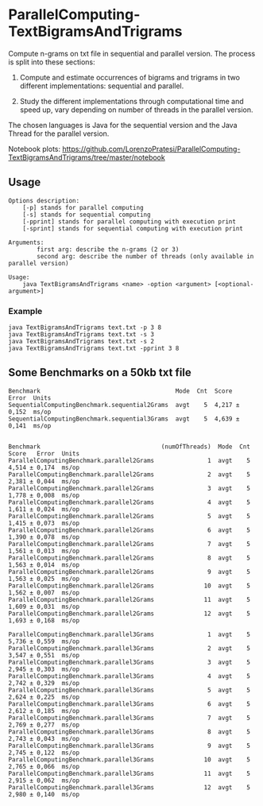 # ParallelComputing-TextBigramsAndTrigrams
Compute n-grams on txt file in sequential and parallel version. The process is split into these sections:


1. Compute and estimate occurrences of bigrams and trigrams in two different implementations: sequential and parallel. 

2. Study the different implementations through computational time and speed up, vary depending on number of threads in the parallel version. 

The chosen languages is Java for the sequential version and the Java Thread for the parallel version.

Notebook plots: https://github.com/LorenzoPratesi/ParallelComputing-TextBigramsAndTrigrams/tree/master/notebook

## Usage
```
Options description: 
	[-p] stands for parallel computing
	[-s] stands for sequential computing
	[-pprint] stands for parallel computing with execution print
	[-sprint] stands for sequential computing with execution print
  
Arguments:
        first arg: describe the n-grams (2 or 3)
        second arg: describe the number of threads (only available in parallel version)
  
Usage: 
	java TextBigramsAndTrigrams <name> -option <argument> [<optional-argument>]

```
### Example
```
java TextBigramsAndTrigrams text.txt -p 3 8
java TextBigramsAndTrigrams text.txt -s 3
java TextBigramsAndTrigrams text.txt -s 2
java TextBigramsAndTrigrams text.txt -pprint 3 8
```

## Some Benchmarks on a 50kb txt file

``` 
Benchmark                                      Mode  Cnt  Score   Error  Units
SequentialComputingBenchmark.sequential2Grams  avgt    5  4,217 ± 0,152  ms/op
SequentialComputingBenchmark.sequential3Grams  avgt    5  4,639 ± 0,141  ms/op


Benchmark                                  (numOfThreads)  Mode  Cnt  Score   Error  Units
ParallelComputingBenchmark.parallel2Grams               1  avgt    5  4,514 ± 0,174  ms/op
ParallelComputingBenchmark.parallel2Grams               2  avgt    5  2,381 ± 0,044  ms/op
ParallelComputingBenchmark.parallel2Grams               3  avgt    5  1,778 ± 0,008  ms/op
ParallelComputingBenchmark.parallel2Grams               4  avgt    5  1,611 ± 0,024  ms/op
ParallelComputingBenchmark.parallel2Grams               5  avgt    5  1,415 ± 0,073  ms/op
ParallelComputingBenchmark.parallel2Grams               6  avgt    5  1,390 ± 0,078  ms/op
ParallelComputingBenchmark.parallel2Grams               7  avgt    5  1,561 ± 0,013  ms/op
ParallelComputingBenchmark.parallel2Grams               8  avgt    5  1,563 ± 0,014  ms/op
ParallelComputingBenchmark.parallel2Grams               9  avgt    5  1,563 ± 0,025  ms/op
ParallelComputingBenchmark.parallel2Grams              10  avgt    5  1,562 ± 0,007  ms/op
ParallelComputingBenchmark.parallel2Grams              11  avgt    5  1,609 ± 0,031  ms/op
ParallelComputingBenchmark.parallel2Grams              12  avgt    5  1,693 ± 0,168  ms/op

ParallelComputingBenchmark.parallel3Grams               1  avgt    5  5,736 ± 0,559  ms/op
ParallelComputingBenchmark.parallel3Grams               2  avgt    5  3,547 ± 0,551  ms/op
ParallelComputingBenchmark.parallel3Grams               3  avgt    5  2,945 ± 0,303  ms/op
ParallelComputingBenchmark.parallel3Grams               4  avgt    5  2,742 ± 0,329  ms/op
ParallelComputingBenchmark.parallel3Grams               5  avgt    5  2,624 ± 0,225  ms/op
ParallelComputingBenchmark.parallel3Grams               6  avgt    5  2,612 ± 0,185  ms/op
ParallelComputingBenchmark.parallel3Grams               7  avgt    5  2,769 ± 0,277  ms/op
ParallelComputingBenchmark.parallel3Grams               8  avgt    5  2,743 ± 0,043  ms/op
ParallelComputingBenchmark.parallel3Grams               9  avgt    5  2,745 ± 0,122  ms/op
ParallelComputingBenchmark.parallel3Grams              10  avgt    5  2,765 ± 0,066  ms/op
ParallelComputingBenchmark.parallel3Grams              11  avgt    5  2,915 ± 0,062  ms/op
ParallelComputingBenchmark.parallel3Grams              12  avgt    5  2,980 ± 0,140  ms/op
```
